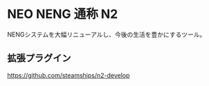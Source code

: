 # NEO NENG 通称 N2
NENGシステムを大幅リニューアルし、今後の生活を豊かにするツール。


## 拡張プラグイン
https://github.com/steamships/n2-develop
